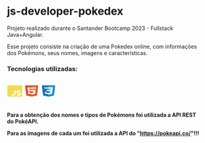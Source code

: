 # js-developer-pokedex


Projeto realizado durante o Santander Bootcamp 2023 - Fullstack Java+Angular. 

Esse projeto consiste na criação de uma Pokedex online, com informações dos Pokémons, seus nomes, imagens e características.

### Tecnologias utilizadas:


<div style="display: inline_block"><br>
  <img align="center" alt="js" height="30" width="40" src="https://raw.githubusercontent.com/devicons/devicon/master/icons/javascript/javascript-plain.svg">
  <img align="center" alt="html" height="30" width="40" src="https://raw.githubusercontent.com/devicons/devicon/master/icons/html5/html5-original.svg">
  <img align="center" alt="css" height="30" width="40" src="https://raw.githubusercontent.com/devicons/devicon/master/icons/css3/css3-original.svg">
</div>

#

**Para a obtenção dos nomes e tipos de Pokémons foi utilizada a API REST do PokéAPI.**

**Para as imagens de cada um foi utilizada a API do "<https://pokeapi.co/>"!!!**
